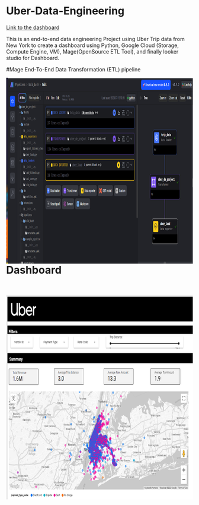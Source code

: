 # Uber-Data-Engineering

[Link to the dashboard](https://lookerstudio.google.com/reporting/f6928704-8c3d-4380-8e3a-41580c5ac925)

This is an end-to-end data engineering Project using Uber Trip data from New York to create a dashboard using Python, Google Cloud (Storage, Compute Engine, VM), Mage(OpenSource ETL Tool), and finally looker studio for Dashboard.

#Mage End-To-End Data Transformation (ETL) pipeline
<p>
<img src="https://github.com/Kanchan20005/Uber-Data-Engineering/blob/main/Mage-ETL%20.png" align="left"
     alt="Mage-ai" width="1000" height="500">
</p>

<br>



    


# Dashboard

<br>


<p>
     <img src="https://github.com/Kanchan20005/Uber-Data-Engineering/blob/main/Dashboard.png" align="left"
     alt="Dashboard" width="650" height="550">
</p>

